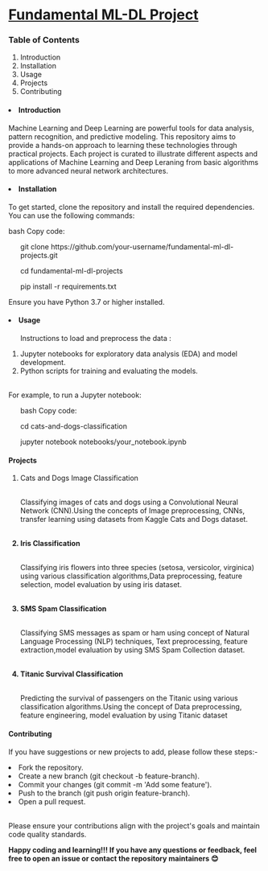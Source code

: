 <h1><u>Fundamental ML-DL Project</u></h1>
<h3>Table of Contents</h3>
<ol type = "1">
<li>Introduction</li>
<li>Installation</li>
<li>Usage</li>
<li>Projects</li>
<li>Contributing</li>
</ol>

<b><h4><li>Introduction</li></h4></b>
<p>Machine Learning and Deep Learning are powerful tools for data analysis, pattern recognition, and predictive modeling. 
 This repository aims to provide a hands-on approach to learning these technologies through practical projects.
 Each project is curated to illustrate different aspects and applications of Machine Learning and Deep Leraning from basic algorithms to more advanced neural network architectures.<p>

<b><h4><li>Installation</li></h4></b>
To get started, clone the repository and install the required dependencies. You can use the following commands:

bash Copy code:
<ul>git clone https://github.com/your-username/fundamental-ml-dl-projects.git</ul>
<ul>cd fundamental-ml-dl-projects</ul>
<ul>pip install -r requirements.txt</ul>

Ensure you have Python 3.7 or higher installed. 

<b><h4><li>Usage</li></h4></b>
<ol type = "1"
<p>Instructions to load and preprocess the data : </p>
<li>Jupyter notebooks for exploratory data analysis (EDA) and model development.</li>
<li>Python scripts for training and evaluating the models.</li>
</ol>
 </br>
For example, to run a Jupyter notebook:
<ul>bash Copy code:</ul>
<ul>cd cats-and-dogs-classification</ul>
<ul>jupyter notebook notebooks/your_notebook.ipynb</ul>

<h4>Projects</h4>
<body>
<ol type = "1">
<b></b><li>Cats and Dogs Image Classification</li></b></br>
<p>Classifying images of cats and dogs using a Convolutional Neural Network (CNN).Using the concepts of Image preprocessing, CNNs, transfer learning using datasets from Kaggle Cats and Dogs dataset.</p></br>
<b><li>Iris Classification</li></b></br>
<p>
Classifying iris flowers into three species (setosa, versicolor, virginica) using various classification algorithms,Data preprocessing, feature selection, model evaluation by using iris dataset.
</p></br>
<b><li>SMS Spam Classification</li></b></br>
<p>
Classifying SMS messages as spam or ham using concept of Natural Language Processing (NLP) techniques, Text preprocessing, feature extraction,model evaluation by using SMS Spam Collection dataset.
</p></br>
<b><li>Titanic Survival Classification</li></b></br>
<p>
Predicting the survival of passengers on the Titanic using various classification algorithms.Using the concept of Data preprocessing, feature engineering, model evaluation by using Titanic dataset
</p>
</ol>

<h4>Contributing</h4>
<p>If you have suggestions or new projects to add, please follow these steps:-</p>

  <li>Fork the repository.</li>
<li>Create a new branch (git checkout -b feature-branch).</li>
<li>Commit your changes (git commit -m 'Add some feature').</li>
<li>Push to the branch (git push origin feature-branch).</li>
<li>Open a pull request.</li>
</br>


Please ensure your contributions align with the project's goals and maintain code quality standards.

**Happy coding and learning!!! If you have any questions or feedback, feel free to open an issue or contact the repository maintainers 😊**






